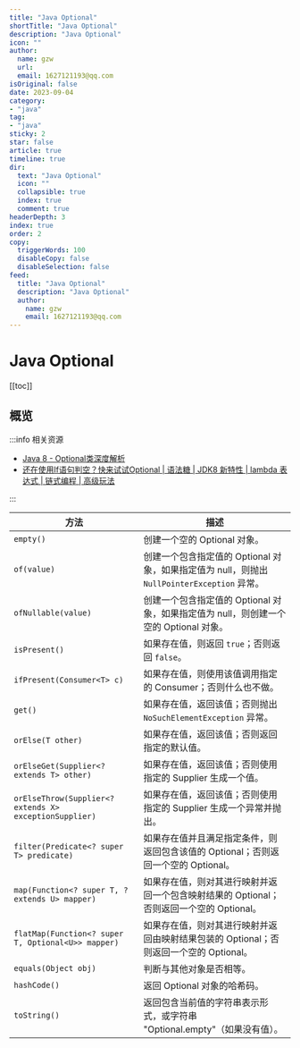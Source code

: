 ```yaml
---
title: "Java Optional"
shortTitle: "Java Optional"
description: "Java Optional"
icon: ""
author: 
  name: gzw
  url: 
  email: 1627121193@qq.com
isOriginal: false
date: 2023-09-04
category: 
- "java"
tag:
- "java"
sticky: 2
star: false
article: true
timeline: true
dir:
  text: "Java Optional"
  icon: ""
  collapsible: true
  index: true
  comment: true
headerDepth: 3
index: true
order: 2
copy:
  triggerWords: 100
  disableCopy: false
  disableSelection: false
feed:
  title: "Java Optional"
  description: "Java Optional"
  author:
    name: gzw
    email: 1627121193@qq.com
---
```






# Java Optional

[[toc]]





## 概览

:::info 相关资源

- [Java 8 - Optional类深度解析](https://www.pdai.tech/md/java/java8/java8-optional.html)
- [还在使用If语句判空？快来试试Optional | 语法糖 | JDK8 新特性 | lambda 表达式 | 链式编程 | 高级玩法](https://www.bilibili.com/video/BV1H3411Q7q6/?spm_id_from=333.788)

:::

| 方法                                                   | 描述                                                         |
| ------------------------------------------------------ | ------------------------------------------------------------ |
| `empty()`                                              | 创建一个空的 Optional 对象。                                 |
| `of(value)`                                            | 创建一个包含指定值的 Optional 对象，如果指定值为 null，则抛出 `NullPointerException` 异常。 |
| `ofNullable(value)`                                    | 创建一个包含指定值的 Optional 对象，如果指定值为 null，则创建一个空的 Optional 对象。 |
| `isPresent()`                                          | 如果存在值，则返回 `true`；否则返回 `false`。                |
| `ifPresent(Consumer<T> c)`                             | 如果存在值，则使用该值调用指定的 Consumer；否则什么也不做。  |
| `get()`                                                | 如果存在值，返回该值；否则抛出 `NoSuchElementException` 异常。 |
| `orElse(T other)`                                      | 如果存在值，返回该值；否则返回指定的默认值。                 |
| `orElseGet(Supplier<? extends T> other)`               | 如果存在值，返回该值；否则使用指定的 Supplier 生成一个值。   |
| `orElseThrow(Supplier<? extends X> exceptionSupplier)` | 如果存在值，返回该值；否则使用指定的 Supplier 生成一个异常并抛出。 |
| `filter(Predicate<? super T> predicate)`               | 如果存在值并且满足指定条件，则返回包含该值的 Optional；否则返回一个空的 Optional。 |
| `map(Function<? super T, ? extends U> mapper)`         | 如果存在值，则对其进行映射并返回一个包含映射结果的 Optional；否则返回一个空的 Optional。 |
| `flatMap(Function<? super T, Optional<U>> mapper)`     | 如果存在值，则对其进行映射并返回由映射结果包装的 Optional；否则返回一个空的 Optional。 |
| `equals(Object obj)`                                   | 判断与其他对象是否相等。                                     |
| `hashCode()`                                           | 返回 Optional 对象的哈希码。                                 |
| `toString()`                                           | 返回包含当前值的字符串表示形式，或字符串 "Optional.empty"（如果没有值）。 |